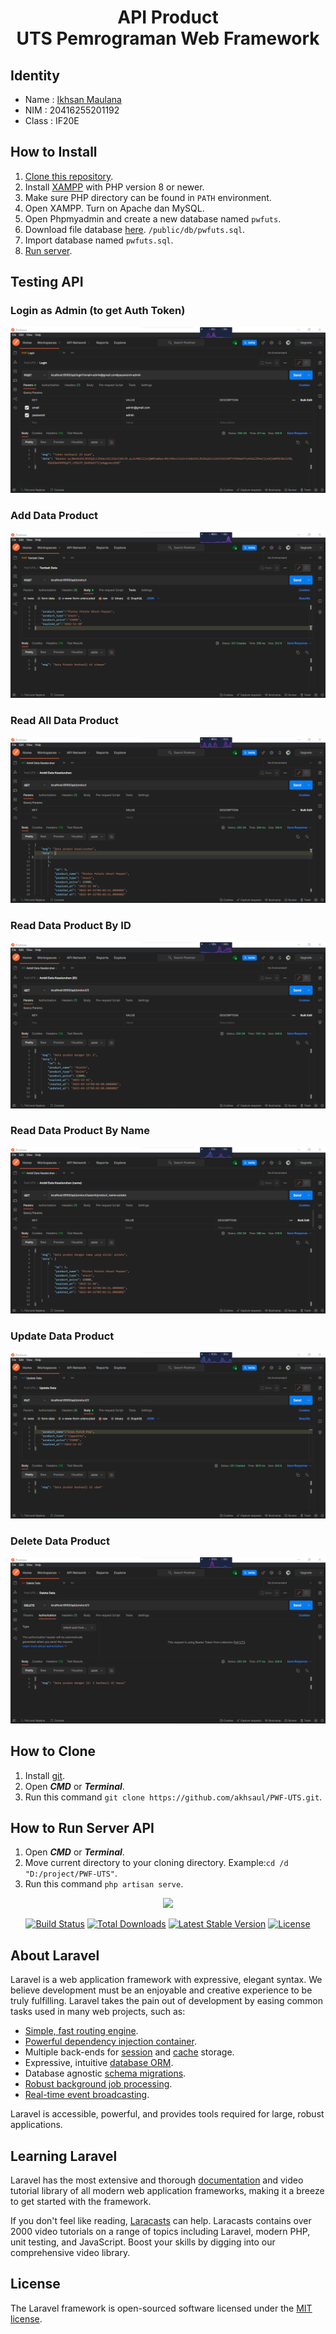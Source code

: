 # <div style="text-align: center;">API Product<br>UTS Pemrograman Web Framework</div>

## Identity

- Name : [Ikhsan Maulana](https://github.com/akhsaul)
- NIM : 20416255201192
- Class : IF20E

## How to Install

1. [Clone this repository](#how-to-clone).
2. Install [XAMPP](https://www.apachefriends.org/download.html) with PHP version 8 or newer.
3. Make sure PHP directory can be found in `PATH` environment.
4. Open XAMPP. Turn on Apache dan MySQL.
5. Open Phpmyadmin and create a new database named `pwfuts`.
6. Download file database [here](/public/db/pwfuts.sql). `/public/db/pwfuts.sql`.
7. Import database named `pwfuts.sql`.
8. [Run server](#how-to-run-server-api).

## Testing API

### Login as Admin (to get Auth Token)

![Login as Admin Image](/public/img/login.png "Login as Admin")

### Add Data Product

![Add Data Product Image](/public/img/add.png "Add Data Product")

### Read All Data Product

![Read All Data Product Image](/public/img/readAll.png "Read All Data Product")

### Read Data Product By ID

![Read Data Product By ID Image](/public/img/readById.png "Read Data Product By ID")

### Read Data Product By Name

![Read Data Product By Name Image](/public/img/readByName.png "Read Data Product By Name")

### Update Data Product

![Update Data Product Image](/public/img/update.png "Update Data Product")

### Delete Data Product

![Delete Data Product Image](/public/img/delete.png "Delete Data Product")

## How to Clone

1. Install [git](https://git-scm.com/downloads).
2. Open ***CMD*** or ***Terminal***.
3. Run this command `git clone https://github.com/akhsaul/PWF-UTS.git`.

## How to Run Server API

1. Open ***CMD*** or ***Terminal***.
2. Move current directory to your cloning directory. Example:`cd /d  "D:/project/PWF-UTS"`.
3. Run this command `php artisan serve`.

<p align="center"><a href="https://laravel.com" target="_blank"><img src="https://raw.githubusercontent.com/laravel/art/master/logo-lockup/5%20SVG/2%20CMYK/1%20Full%20Color/laravel-logolockup-cmyk-red.svg" width="400"></a></p>

<p align="center">
<a href="https://travis-ci.org/laravel/framework"><img src="https://travis-ci.org/laravel/framework.svg" alt="Build Status"></a>
<a href="https://packagist.org/packages/laravel/framework"><img src="https://img.shields.io/packagist/dt/laravel/framework" alt="Total Downloads"></a>
<a href="https://packagist.org/packages/laravel/framework"><img src="https://img.shields.io/packagist/v/laravel/framework" alt="Latest Stable Version"></a>
<a href="https://packagist.org/packages/laravel/framework"><img src="https://img.shields.io/packagist/l/laravel/framework" alt="License"></a>
</p>

## About Laravel

Laravel is a web application framework with expressive, elegant syntax. We believe development must be an enjoyable and creative experience to be truly fulfilling. Laravel takes the pain out of development by easing common tasks used in many web projects, such as:

- [Simple, fast routing engine](https://laravel.com/docs/routing).
- [Powerful dependency injection container](https://laravel.com/docs/container).
- Multiple back-ends for [session](https://laravel.com/docs/session) and [cache](https://laravel.com/docs/cache) storage.
- Expressive, intuitive [database ORM](https://laravel.com/docs/eloquent).
- Database agnostic [schema migrations](https://laravel.com/docs/migrations).
- [Robust background job processing](https://laravel.com/docs/queues).
- [Real-time event broadcasting](https://laravel.com/docs/broadcasting).

Laravel is accessible, powerful, and provides tools required for large, robust applications.

## Learning Laravel

Laravel has the most extensive and thorough [documentation](https://laravel.com/docs) and video tutorial library of all modern web application frameworks, making it a breeze to get started with the framework.

If you don't feel like reading, [Laracasts](https://laracasts.com) can help. Laracasts contains over 2000 video tutorials on a range of topics including Laravel, modern PHP, unit testing, and JavaScript. Boost your skills by digging into our comprehensive video library.

## License

The Laravel framework is open-sourced software licensed under the [MIT license](https://opensource.org/licenses/MIT).
